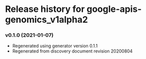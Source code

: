 # Release history for google-apis-genomics_v1alpha2

### v0.1.0 (2021-01-07)

* Regenerated using generator version 0.1.1
* Regenerated from discovery document revision 20200804

